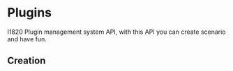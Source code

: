 # Plugins
I1820 Plugin management system API, with this API you can create scenario and
have fun.


## Creation
